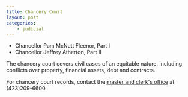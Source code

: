 ```yaml
---
title: Chancery Court
layout: post
categories:
    - judicial
---
```


+ Chancellor Pam McNutt Fleenor, Part I
+ Chancellor Jeffrey Atherton, Part II


The chancery court covers civil cases of an equitable nature, including conflicts over property, financial assets, debt and contracts.

For chancery court records, contact the [master and clerk's office](http://www.hamiltontn.gov/courts/ClerkMaster/Default.aspx) at (423)209-6600.

